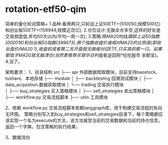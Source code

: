 # rotation-etf50-qim

简单的量化轮动策略+
1.品种:备用两只,只轮动上证50ETF+(510050,规模500亿)和创业板50ETF+(159949,规模近百亿);
2.仓位设计:无脑全仓多空,这样的好处是交易频度低,年均50次以内(平均一周一次);
3.策略:用MA20均线*跟踪上证50指数(000016)和创业板50指数(399673),两个指数收盘价谁相对MA20的比例高(即收女盘价/MA20
1),收盘前或者第二天开盘就无脑梭对应ETF,只买高的那一只。如果都低于MA20就无脑清仓(当然更推荐买银华日利*或者逆回购*吃吃股市
余额宝)。
4.没了。

架构要求：
1、目录结构
src
├── api 外部数据爬取模块，目前支持baostock、tushare、本地存储
├── module
│   ├── backtesting 回溯测试模块
│   ├── data_acquistion 数据获取模块
│   └── trading 交易执行模块    
│       ├── buy_strategies 买入策略模块
│       ├── sell_strategies 卖出策略模块
│       ├── workflow.py 交易流程脚本
├── utils 工具模块

2、依赖
workflow.py 交易流程脚本依赖langgraph库，用于构建交易流程的有向无环图。
策略分别写入到buy_strategies和sell_strategies目录下，每个策略都应该实现一个名为execute的方法，该方法接受当前的交易数据和当前的持仓信息，返回一个字典，包含策略的执行结果。

3、数据流向
